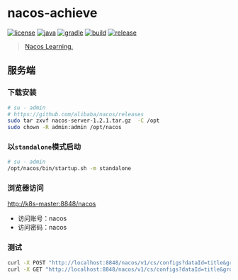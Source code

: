 # nacos-achieve

[![license](https://img.shields.io/badge/license-MIT-green.svg?style=flat&logo=github)](https://www.mit-license.org/)
[![java](https://img.shields.io/badge/java-11-brightgreen.svg?style=flat&logo=java)](https://www.oracle.com/java/technologies/javase-downloads.html)
[![gradle](https://img.shields.io/badge/gradle-5.6.2-brightgreen.svg?style=flat&logo=gradle)](https://docs.gradle.org/5.6.2/userguide/installation.html)
[![build](https://github.com/aaric/nacos-achieve/workflows/build/badge.svg)](https://github.com/aaric/nacos-achieve/actions)
[![release](https://img.shields.io/badge/release-0.2.1-blue.svg)](https://github.com/aaric/nacos-achieve/releases)

> [Nacos Learning.](https://nacos.io/zh-cn/docs/what-is-nacos.html)

## 服务端

### 下载安装

```bash
# su - admin
# https://github.com/alibaba/nacos/releases
sudo tar zxvf nacos-server-1.2.1.tar.gz  -C /opt
sudo chown -R admin:admin /opt/nacos
```

### 以`standalone`模式启动

```bash
# su - admin
/opt/nacos/bin/startup.sh -m standalone
```

### 浏览器访问

[http://k8s-master:8848/nacos](http://k8s-master:8848/nacos)

- 访问账号：nacos
- 访问密码：nacos

### 测试

```bash
curl -X POST "http://localhost:8848/nacos/v1/cs/configs?dataId=title&group=test&content=Hello%20World"
curl -X GET "http://localhost:8848/nacos/v1/cs/configs?dataId=title&group=test"
```
